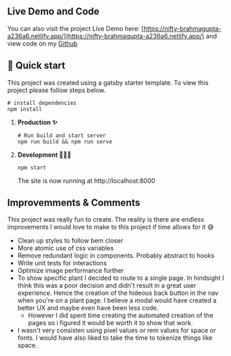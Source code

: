 ## Live Demo and Code

You can also visit the project Live Demo here: [https://nifty-brahmagupta-a236a6.netlify.app/](https://nifty-brahmagupta-a236a6.netlify.app/)
and view code on my [Github](https://github.com/iamtheozzy/can-my-cat-eat-that)

## 🚀 Quick start

This project was created using a gatsby starter template. To view this project please follow steps below.

  ```shell
  # install dependencies
  npm install
  ```


1.  **Production ✨**


    ```shell
    # Run build and start server
    npm run build && npm run serve
    ```

2.  **Development 👷🏾‍♂️**


    ```shell
    npm start
    ```
    The site is now running at http://localhost:8000 


## Improvemments & Comments

This project was really fun to create. The reality is there are endless improvements I would love to make to this project if time allows for it 😅

* Clean up styles to follow bem closer
* More atomic use of css variables
* Remove redundant logic in components. Probably abstract to hooks
* Write unit tests for interactions
* Optimize image performance further
* To show specific plant I decided to route to a single page. In hindsight I think this was a poor decision and didn't result in a great user experience. Hence the creation of the hideous back button in the nav when you're on a plant page. I believe a modal would have created a better UX and maybe even have been less code.
  * However I did spent time creating the automated creation of the pages so i figured it would be worth it to show that work.
* I wasn't very consisten using pixel values or rem values for space or fonts. I would have also liked to take the time to tokenize things like space.
